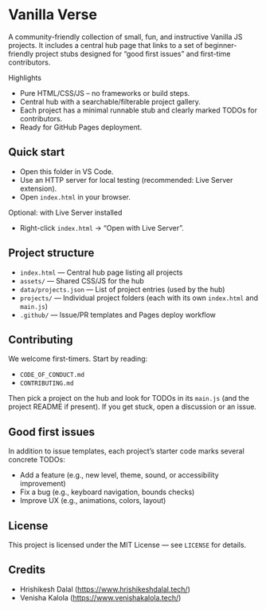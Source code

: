 # Vanilla Verse

A community-friendly collection of small, fun, and instructive Vanilla JS projects. It includes a central hub page that links to a set of beginner-friendly project stubs designed for “good first issues” and first-time contributors.

Highlights
- Pure HTML/CSS/JS – no frameworks or build steps.
- Central hub with a searchable/filterable project gallery.
- Each project has a minimal runnable stub and clearly marked TODOs for contributors.
- Ready for GitHub Pages deployment.

## Quick start

- Open this folder in VS Code.
- Use an HTTP server for local testing (recommended: Live Server extension).
- Open `index.html` in your browser.

Optional: with Live Server installed
- Right-click `index.html` → “Open with Live Server”.

## Project structure

- `index.html` — Central hub page listing all projects
- `assets/` — Shared CSS/JS for the hub
- `data/projects.json` — List of project entries (used by the hub)
- `projects/` — Individual project folders (each with its own `index.html` and `main.js`)
- `.github/` — Issue/PR templates and Pages deploy workflow

## Contributing

We welcome first-timers. Start by reading:
- `CODE_OF_CONDUCT.md`
- `CONTRIBUTING.md`

Then pick a project on the hub and look for TODOs in its `main.js` (and the project README if present). If you get stuck, open a discussion or an issue.

## Good first issues

In addition to issue templates, each project’s starter code marks several concrete TODOs:
- Add a feature (e.g., new level, theme, sound, or accessibility improvement)
- Fix a bug (e.g., keyboard navigation, bounds checks)
- Improve UX (e.g., animations, colors, layout)


## License

This project is licensed under the MIT License — see `LICENSE` for details.

## Credits
- Hrishikesh Dalal (https://www.hrishikeshdalal.tech/)
- Venisha Kalola (https://www.venishakalola.tech/)
